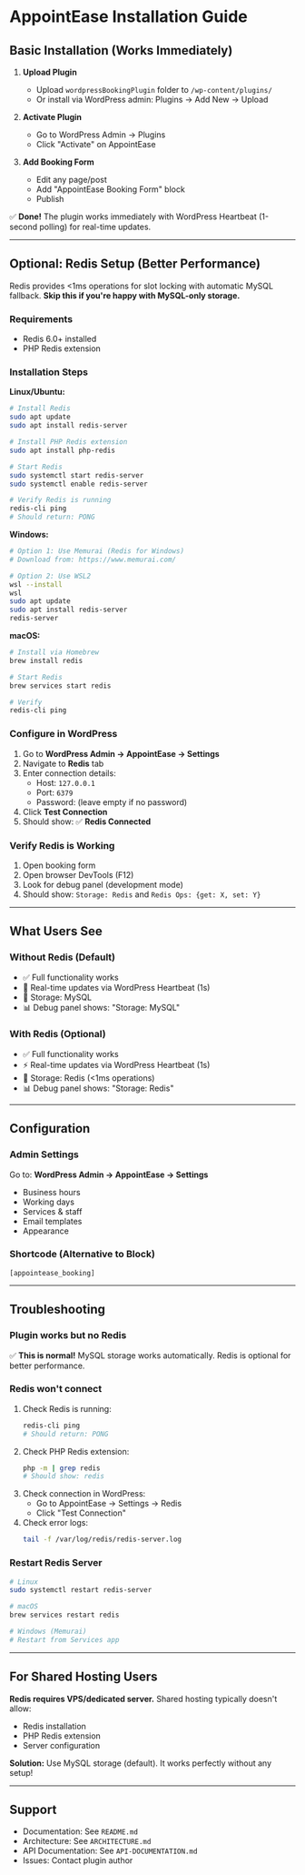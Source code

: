 # AppointEase Installation Guide

## Basic Installation (Works Immediately)

1. **Upload Plugin**
   - Upload `wordpressBookingPlugin` folder to `/wp-content/plugins/`
   - Or install via WordPress admin: Plugins → Add New → Upload

2. **Activate Plugin**
   - Go to WordPress Admin → Plugins
   - Click "Activate" on AppointEase

3. **Add Booking Form**
   - Edit any page/post
   - Add "AppointEase Booking Form" block
   - Publish

✅ **Done!** The plugin works immediately with WordPress Heartbeat (1-second polling) for real-time updates.

---

## Optional: Redis Setup (Better Performance)

Redis provides <1ms operations for slot locking with automatic MySQL fallback. **Skip this if you're happy with MySQL-only storage.**

### Requirements
- Redis 6.0+ installed
- PHP Redis extension

### Installation Steps

**Linux/Ubuntu:**
```bash
# Install Redis
sudo apt update
sudo apt install redis-server

# Install PHP Redis extension
sudo apt install php-redis

# Start Redis
sudo systemctl start redis-server
sudo systemctl enable redis-server

# Verify Redis is running
redis-cli ping
# Should return: PONG
```

**Windows:**
```bash
# Option 1: Use Memurai (Redis for Windows)
# Download from: https://www.memurai.com/

# Option 2: Use WSL2
wsl --install
wsl
sudo apt update
sudo apt install redis-server
redis-server
```

**macOS:**
```bash
# Install via Homebrew
brew install redis

# Start Redis
brew services start redis

# Verify
redis-cli ping
```

### Configure in WordPress

1. Go to **WordPress Admin → AppointEase → Settings**
2. Navigate to **Redis** tab
3. Enter connection details:
   - Host: `127.0.0.1`
   - Port: `6379`
   - Password: (leave empty if no password)
4. Click **Test Connection**
5. Should show: ✅ **Redis Connected**

### Verify Redis is Working

1. Open booking form
2. Open browser DevTools (F12)
3. Look for debug panel (development mode)
4. Should show: `Storage: Redis` and `Redis Ops: {get: X, set: Y}`

---

## What Users See

### Without Redis (Default)
- ✅ Full functionality works
- 🔄 Real-time updates via WordPress Heartbeat (1s)
- 💾 Storage: MySQL
- 📊 Debug panel shows: "Storage: MySQL"

### With Redis (Optional)
- ✅ Full functionality works
- ⚡ Real-time updates via WordPress Heartbeat (1s)
- 💾 Storage: Redis (<1ms operations)
- 📊 Debug panel shows: "Storage: Redis"

---

## Configuration

### Admin Settings
Go to: **WordPress Admin → AppointEase → Settings**

- Business hours
- Working days
- Services & staff
- Email templates
- Appearance

### Shortcode (Alternative to Block)
```
[appointease_booking]
```

---

## Troubleshooting

### Plugin works but no Redis
✅ **This is normal!** MySQL storage works automatically. Redis is optional for better performance.

### Redis won't connect
1. Check Redis is running:
   ```bash
   redis-cli ping
   # Should return: PONG
   ```
2. Check PHP Redis extension:
   ```bash
   php -m | grep redis
   # Should show: redis
   ```
3. Check connection in WordPress:
   - Go to AppointEase → Settings → Redis
   - Click "Test Connection"
4. Check error logs:
   ```bash
   tail -f /var/log/redis/redis-server.log
   ```

### Restart Redis Server
```bash
# Linux
sudo systemctl restart redis-server

# macOS
brew services restart redis

# Windows (Memurai)
# Restart from Services app
```

---

## For Shared Hosting Users

**Redis requires VPS/dedicated server.** Shared hosting typically doesn't allow:
- Redis installation
- PHP Redis extension
- Server configuration

**Solution:** Use MySQL storage (default). It works perfectly without any setup!

---

## Support

- Documentation: See `README.md`
- Architecture: See `ARCHITECTURE.md`
- API Documentation: See `API-DOCUMENTATION.md`
- Issues: Contact plugin author
